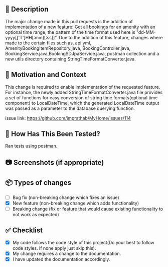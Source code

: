 <!-- Thanks for taking the time to write this Pull Request ❤️ -->

## 🚀 Description

<!-- Describe your changes in detail -->
The major change made in this pull requests is the addition of implementation of a new feature: Get all bookings for an 
amenity with an optional time range, the pattern of the time format used here is "dd-MM-yyyy[['T']HH[:mm][:ss]]".
Due to the addition of this feature, changes where made to the certain files such as, api.yml, AmenityBookingItemRepository.java, 
BookingController.java, BookingService.java,BookingSDJpaService.java, postman collection and a new utils directory 
containing StringTimeFormatConverter.java.

## 📄 Motivation and Context

<!-- Why is this change required? What problem does it solve? -->
This change is required to enable implementation of the requested feature. For instance, the newly added StringTimeFormatConverter.java
file provides a set of functions for easy conversion of string time formats(optional time component) to LocalDateTime,
which the generated LocalDateTime output was passed as a parameter to the database querying function.

<!-- If it fixes an open issue, please link to the issue here. -->
issue link: https://github.com/jmprathab/MyHome/issues/114

## 🧪 How Has This Been Tested?

<!-- Please describe in detail how you tested your changes. -->
Ran tests using postman.
<!-- Include details of your testing environment, tests ran to see how -->
<!-- your change affects other areas of the code, etc. -->


## 📷 Screenshots (if appropriate)

<!-- Please provide a screenshot of your change -->

## 📦 Types of changes

<!-- What types of changes does your code introduce? Put an `x` in all the boxes that apply: -->

- [ ] Bug fix (non-breaking change which fixes an issue)
- [x] New feature (non-breaking change which adds functionality)
- [ ] Breaking change (fix or feature that would cause existing functionality to not work as expected)

## ✅ Checklist

<!-- Go over all the following points, and put an `x` in all the boxes that apply. -->
<!-- If you're unsure about any of these, don't hesitate to ask. We're here to help! -->

- [x] My code follows the code style of this project(Do your best to follow code styles. If none apply just skip this).
- [x] My change requires a change to the documentation.
- [x] I have updated the documentation accordingly.
